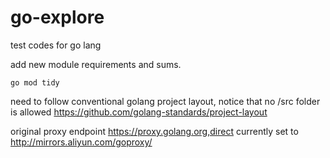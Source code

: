 # go-explore
test codes for go lang

add new module requirements and sums.
```
go mod tidy
```

need to follow conventional golang project layout, notice that no /src folder is allowed
https://github.com/golang-standards/project-layout

original proxy endpoint
https://proxy.golang.org,direct
currently set to
http://mirrors.aliyun.com/goproxy/

